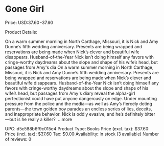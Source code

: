 # Gone Girl

Price: USD:$37.60-$37.60

Product Details:

On a warm summer morning in North Carthage, Missouri, it is Nick and Amy Dunne’s fifth wedding anniversary. Presents are being wrapped and reservations are being made when Nick’s clever and beautiful wife disappears. Husband-of-the-Year Nick isn’t doing himself any favors with cringe-worthy daydreams about the slope and shape of his wife’s head, but passages from Amy's dia On a warm summer morning in North Carthage, Missouri, it is Nick and Amy Dunne’s fifth wedding anniversary. Presents are being wrapped and reservations are being made when Nick’s clever and beautiful wife disappears. Husband-of-the-Year Nick isn’t doing himself any favors with cringe-worthy daydreams about the slope and shape of his wife’s head, but passages from Amy's diary reveal the alpha-girl perfectionist could have put anyone dangerously on edge. Under mounting pressure from the police and the media—as well as Amy’s fiercely doting parents—the town golden boy parades an endless series of lies, deceits, and inappropriate behavior. Nick is oddly evasive, and he’s definitely bitter—but is he really a killer?  ...more

UPC: d5c588b6f9c015e4
Product Type: Books
Price (excl. tax): $37.60
Price (incl. tax): $37.60
Tax: $0.00
Availability: In stock (3 available)
Number of reviews: 0